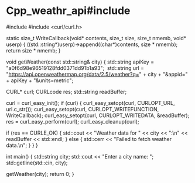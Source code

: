 # Cpp_weathr_api#include <iostream>
#include <string>
#include <curl/curl.h>

static size_t WriteCallback(void* contents, size_t size, size_t nmemb, void* userp) {
((std::string*)userp)->append((char*)contents, size * nmemb);
return size * nmemb;
}

void getWeather(const std::string& city) {
std::string apiKey = "a0f6d98e96519128fdd0371dd91b1a93";  
std::string url = "https://api.openweathermap.org/data/2.5/weather?q=" + city + "&appid=" + apiKey + "&units=metric";

CURL* curl;
CURLcode res;
std::string readBuffer;

curl = curl_easy_init();
if (curl) {
curl_easy_setopt(curl, CURLOPT_URL, url.c_str());
curl_easy_setopt(curl, CURLOPT_WRITEFUNCTION, WriteCallback);
curl_easy_setopt(curl, CURLOPT_WRITEDATA, &readBuffer);
res = curl_easy_perform(curl);
curl_easy_cleanup(curl);

if (res == CURLE_OK) {
std::cout << "Weather data for " << city << ":\n" << readBuffer << std::endl;
} else {
std::cerr << "Failed to fetch weather data.\n";
}
}
}

int main() {
std::string city;
std::cout << "Enter a city name: ";
std::getline(std::cin, city);

getWeather(city);
return 0;
}
